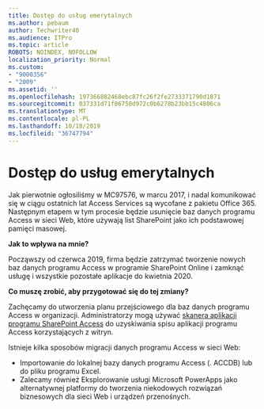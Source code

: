 ```yaml
---
title: Dostęp do usług emerytalnych
ms.author: pebaum
author: Techwriter40
ms.audience: ITPro
ms.topic: article
ROBOTS: NOINDEX, NOFOLLOW
localization_priority: Normal
ms.custom:
- "9000356"
- "2009"
ms.assetid: ''
ms.openlocfilehash: 197366882468ebc87fc26f2fe2733371790d1871
ms.sourcegitcommit: 037331d71f06750d972c0b6278b23bb15c4806ca
ms.translationtype: MT
ms.contentlocale: pl-PL
ms.lasthandoff: 10/18/2019
ms.locfileid: "36747794"
---
```

# <a name="access-services-retirement"></a>Dostęp do usług emerytalnych

Jak pierwotnie ogłosiliśmy w MC97576, w marcu 2017, i nadal komunikować się w ciągu ostatnich lat Access Services są wycofane z pakietu Office 365. Następnym etapem w tym procesie będzie usunięcie baz danych programu Access w sieci Web, które używają list SharePoint jako ich podstawowej pamięci masowej.

**Jak to wpływa na mnie?**

Począwszy od czerwca 2019, firma będzie zatrzymać tworzenie nowych baz danych programu Access w programie SharePoint Online i zamknąć usługę i wszystkie pozostałe aplikacje do kwietnia 2020.

**Co muszę zrobić, aby przygotować się do tej zmiany?**

Zachęcamy do utworzenia planu przejściowego dla baz danych programu Access w organizacji. Administratorzy mogą używać [skanera aplikacji programu SharePoint Access](https://github.com/SharePoint/PnP-Tools/tree/master/Solutions/SharePoint.AccessApp.Scanner) do uzyskiwania spisu aplikacji programu Access korzystających z witryn.

Istnieje kilka sposobów migracji danych programu Access w sieci Web:

- Importowanie do lokalnej bazy danych programu Access (. ACCDB) lub do pliku programu Excel.
- Zalecamy również Eksplorowanie usługi Microsoft PowerApps jako alternatywnej platformy do tworzenia niekodowych rozwiązań biznesowych dla sieci Web i urządzeń przenośnych.